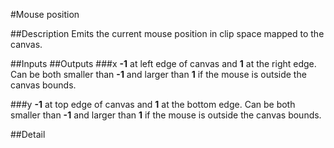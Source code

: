 #Mouse position

##Description
Emits the current mouse position in clip space mapped to the canvas.

##Inputs
##Outputs
###x
**-1** at left edge of canvas and **1** at the right edge. Can be both smaller than **-1** and larger than **1** if the mouse is outside the canvas bounds.

###y
**-1** at top edge of canvas and **1** at the bottom edge. Can be both smaller than **-1** and larger than **1** if the mouse is outside the canvas bounds.

##Detail

